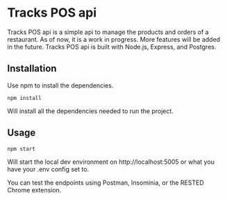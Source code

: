 # Tracks POS api

Tracks POS api is a simple api to manage the products and orders of a restaurant.  As of now, it is a work in progress.  More features will be added in the future.
Tracks POS api is built with Node.js, Express, and Postgres.

## Installation

Use npm to install the dependencies.

```npm install```

Will install all the dependencies needed to run the project.

## Usage

```npm start```

Will start the local dev environment on http://localhost:5005 or what you have your .env config set to. 

You can test the endpoints using Postman, Insominia, or the RESTED Chrome extension.

